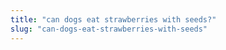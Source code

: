 ```yaml
---
title: "can dogs eat strawberries with seeds?"
slug: "can-dogs-eat-strawberries-with-seeds"
---
```


